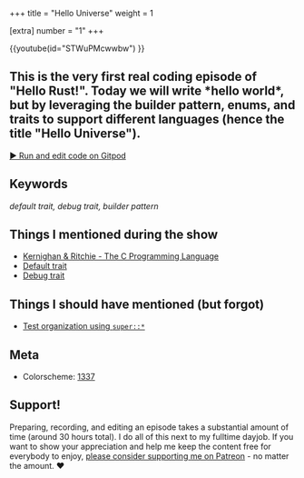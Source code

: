+++
title = "Hello Universe"
weight = 1

[extra]
number = "1"
+++

{{youtube(id="STWuPMcwwbw") }}

<h2> This is the very first real coding episode of "Hello Rust!". Today we will write *hello world*, but by leveraging the builder pattern, enums, and traits to support different languages (hence the title "Hello Universe").
 </h2>  

<p>

</p>

<a target="_blank" class="button"
href="https://gitpod.io/#https://github.com/hello-rust/show/tree/master/episode/1">&#x25b6;
Run and edit code on Gitpod</a>

## Keywords

*default trait, debug trait, builder pattern*

## Things I mentioned during the show

* [Kernighan & Ritchie - The C Programming Language](https://en.wikipedia.org/wiki/The_C_Programming_Language)
* [Default trait](https://doc.rust-lang.org/std/fmt/trait.Default.html)
* [Debug trait](https://doc.rust-lang.org/std/fmt/trait.Debug.html)

## Things I should have mentioned (but forgot)

* [Test organization using `super::*`](https://doc.rust-lang.org/book/second-edition/ch11-03-test-organization.html)


## Meta

* Colorscheme: [1337](https://github.com/MarkMichos/1337-Scheme)



## Support!

Preparing, recording, and editing an episode takes a substantial amount of time
(around 30 hours total). I do all of this next to my fulltime dayjob.
If you want to show your appreciation and help me keep the content free
for everybody to enjoy, [please consider supporting me on
Patreon](https://www.patreon.com/bePatron?c=1568097) - no matter the amount. ❤️